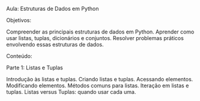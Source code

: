 Aula: Estruturas de Dados em Python

Objetivos:

Compreender as principais estruturas de dados em Python.
Aprender como usar listas, tuplas, dicionários e conjuntos.
Resolver problemas práticos envolvendo essas estruturas de dados.


Conteúdo:

Parte 1: Listas e Tuplas

Introdução às listas e tuplas.
Criando listas e tuplas.
Acessando elementos.
Modificando elementos.
Métodos comuns para listas.
Iteração em listas e tuplas.
Listas versus Tuplas: quando usar cada uma.
